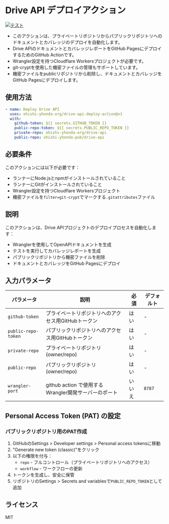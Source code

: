 # Drive API デプロイアクション

[![テスト](https://github.com/ohishi-yhonda-org/drive-api-deploy-action/actions/workflows/test.yml/badge.svg)](https://github.com/ohishi-yhonda-org/drive-api-deploy-action/actions/workflows/test.yml)

- このアクションは、プライベートリポジトリからパブリックリポジトリへのドキュメントとカバレッジのデプロイを自動化します。
- Drive APIのドキュメントとカバレッジレポートをGitHub PagesにデプロイするためのGitHub Actionです。
- Wrangler設定を持つCloudflare Workersプロジェクトが必要です。
- git-cryptを使用した機密ファイルの管理もサポートしています。
- 機密ファイルをpublicリポジトリから削除し、ドキュメントとカバレッジをGitHub Pagesにデプロイします。


## 使用方法

```yaml
- name: Deploy Drive API
  uses: ohishi-yhonda-org/drive-api-deploy-action@v1
  with:
    github-token: ${{ secrets.GITHUB_TOKEN }}
    public-repo-token: ${{ secrets.PUBLIC_REPO_TOKEN }}
    private-repo: ohishi-yhonda-org/drive-api
    public-repo: ohishi-yhonda-pub/drive-api
```

## 必要条件

このアクションには以下が必要です：
- ランナーにNode.jsとnpmがインストールされていること
- ランナーにGitがインストールされていること
- Wrangler設定を持つCloudflare Workersプロジェクト
- 機密ファイルを`filter=git-crypt`でマークする`.gitattributes`ファイル

## 説明

このアクションは、Drive APIプロジェクトのデプロイプロセスを自動化します：
- Wranglerを使用してOpenAPIドキュメントを生成
- テストを実行してカバレッジレポートを生成
- パブリックリポジトリから機密ファイルを削除
- ドキュメントとカバレッジをGitHub Pagesにデプロイ


## 入力パラメータ

| パラメータ | 説明 | 必須 | デフォルト |
|-----------|------|------|------------|
| `github-token` | プライベートリポジトリへのアクセス用GitHubトークン | はい | - |
| `public-repo-token` | パブリックリポジトリへのアクセス用GitHubトークン | はい | - |
| `private-repo` | プライベートリポジトリ (owner/repo) | はい | - |
| `public-repo` | パブリックリポジトリ (owner/repo) | はい | - |
| `wrangler-port` | github action で使用するWrangler開発サーバーのポート | いいえ | `8787` |

## Personal Access Token (PAT) の設定

### パブリックリポジトリ用のPAT作成

1. GitHubのSettings > Developer settings > Personal access tokensに移動
2. "Generate new token (classic)"をクリック
3. 以下の権限を付与：
   - `repo` - フルコントロール（プライベートリポジトリへのアクセス）
   - `workflow` - ワークフローの更新
4. トークンを生成し、安全に保管
5. リポジトリのSettings > Secrets and variablesで`PUBLIC_REPO_TOKEN`として追加

## ライセンス

MIT